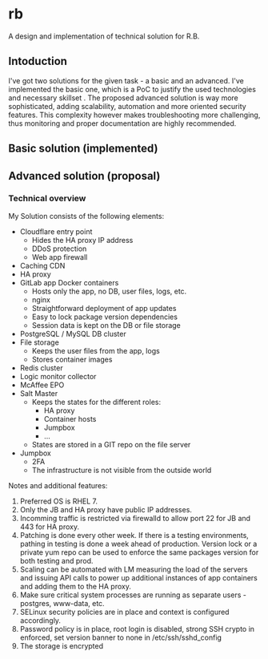 # rb
A design and implementation of technical solution for R.B.

## Intoduction

I've got two solutions for the given task - a basic and an advanced. I've implemented the basic one, which is a PoC to justify the used technologies and necessary skillset . The proposed advanced solution is way more sophisticated, adding scalability, automation and more oriented security features. This complexity however makes troubleshooting more challenging, thus monitoring and proper documentation are highly recommended.


## Basic solution (implemented)

## Advanced solution (proposal)

### Technical overview

My Solution consists of the following elements:
- Cloudflare entry point
  - Hides the HA proxy IP address
  - DDoS protection
  - Web app firewall
- Caching CDN
- HA proxy
- GitLab app Docker containers
  - Hosts only the app, no DB, user files, logs, etc.
  - nginx
  - Straightforward deployment of app updates
  - Easy to lock package version dependencies
  - Session data is kept on the DB or file storage
- PostgreSQL / MySQL DB cluster
- File storage
  - Keeps the user files from the app, logs
  - Stores container images
- Redis cluster
- Logic monitor collector
- McAffee EPO
- Salt Master
  - Keeps the states for the different roles:
    - HA proxy
    - Container hosts
    - Jumpbox
    - …
  - States are stored in a GIT repo on the file server
- Jumpbox
  - 2FA
  - The infrastructure is not visible from the outside world

Notes and additional features:
1. Preferred OS is RHEL 7.
2. Only the JB and HA proxy have public IP addresses.
3. Incomming traffic is restricted via firewalld to allow port 22 for JB and 443 for HA proxy.
4. Patching is done every other week. If there is a testing environments, pathing in testing is done a week ahead of production. Version lock or a private yum repo can be used to enforce the same packages version for both testing and prod.
5. Scaling can be automated with LM measuring the load of the servers and issuing API calls to power up additional instances of app containers and adding them to the HA proxy.
6. Make sure critical system processes are running as separate users - postgres, www-data, etc.
7. SELinux security policies are in place and context is configured accordingly.
8. Password policy is in place, root login is disabled, strong SSH crypto in enforced, set version banner to none in /etc/ssh/sshd_config
9. The storage is encrypted

